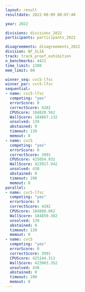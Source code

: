 ```yaml
---
layout: result
resultdate: 2022-08-09 00:07:40

year: 2022

divisions: divisions_2022
participants: participants_2022

disagreements: disagreements_2022
division: QF_SLIA
track: track_proof_exhibition
n_benchmarks: 4421
time_limit: 1200
mem_limit: 60

winner_seq: cvc5-lfsc
winner_par: cvc5-lfsc
sequential:
- name: cvc5-lfsc
  competing: "yes"
  errorScore: 0
  correctScore: 4282
  CPUScore: 184820.562
  WallScore: 184867.132
  unsolved: 139
  abstained: 0
  timeout: 139
  memout: 0
- name: cvc5
  competing: "yes"
  errorScore: 0
  correctScore: 3991
  CPUScore: 425054.931
  WallScore: 423917.942
  unsolved: 430
  abstained: 0
  timeout: 290
  memout: 0
parallel:
- name: cvc5-lfsc
  competing: "yes"
  errorScore: 0
  correctScore: 4282
  CPUScore: 184888.062
  WallScore: 184859.382
  unsolved: 139
  abstained: 0
  timeout: 139
  memout: 0
- name: cvc5
  competing: "yes"
  errorScore: 0
  correctScore: 3991
  CPUScore: 425144.311
  WallScore: 423903.352
  unsolved: 430
  abstained: 0
  timeout: 290
  memout: 0
---
```

